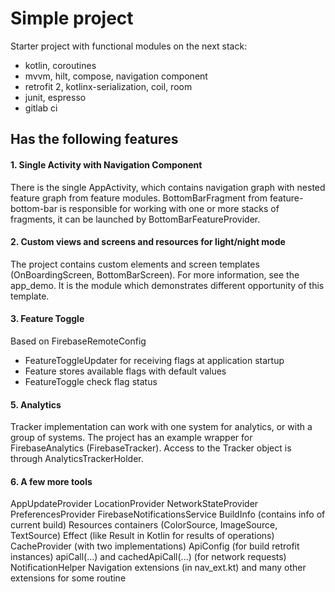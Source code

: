 # Simple project

Starter project with functional modules on the next stack:
+ kotlin, coroutines
+ mvvm, hilt, compose, navigation component
+ retrofit 2, kotlinx-serialization, coil, room
+ junit, espresso
+ gitlab ci

## Has the following features

#### 1. Single Activity with Navigation Component
There is the single AppActivity, which contains navigation graph with nested feature graph from feature modules.
BottomBarFragment from feature-bottom-bar is responsible for working with one or more stacks of fragments, 
it can be launched by BottomBarFeatureProvider.

#### 2. Custom views and screens and resources for light/night mode
The project contains custom elements and screen templates (OnBoardingScreen, BottomBarScreen). 
For more information, see the app_demo. It is the module which demonstrates different opportunity of this template.

#### 3. Feature Toggle
Based on FirebaseRemoteConfig
+ FeatureToggleUpdater for receiving flags at application startup
+ Feature stores available flags with default values
+ FeatureToggle check flag status

#### 5. Analytics
Tracker implementation can work with one system for analytics, or with a group of systems. 
The project has an example wrapper for FirebaseAnalytics (FirebaseTracker). 
Access to the Tracker object is through AnalyticsTrackerHolder.

#### 6. A few more tools
AppUpdateProvider
LocationProvider
NetworkStateProvider
PreferencesProvider
FirebaseNotificationsService
BuildInfo (contains info of current build)
Resources containers (ColorSource, ImageSource, TextSource)
Effect (like Result in Kotlin for results of operations)
CacheProvider (with two implementations)
ApiConfig (for build retrofit instances)
apiCall(...) and cachedApiCall(...) (for network requests)
NotificationHelper
Navigation extensions (in nav_ext.kt)
and many other extensions for some routine